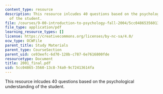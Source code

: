 ```yaml
---
content_type: resource
description: This resource inlcudes 40 questions based on the psychological understanding
  of the student.
file: /courses/9-00-introduction-to-psychology-fall-2004/5cc04865356013c874a99c72413614fa_2001_final.pdf
file_type: application/pdf
learning_resource_types: []
license: https://creativecommons.org/licenses/by-nc-sa/4.0/
ocw_type: OCWFile
parent_title: Study Materials
parent_type: CourseSection
parent_uid: ce93eefc-6d70-128b-c787-6e7616800fde
resourcetype: Document
title: 2001_final.pdf
uid: 5cc04865-3560-13c8-74a9-9c72413614fa
---
```

This resource inlcudes 40 questions based on the psychological understanding of the student.